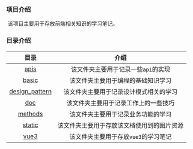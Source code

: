 ### 项目介绍

​	该项目主要用于存放前端相关知识的学习笔记。

### 目录介绍

|                             目录                             |                    介绍                    |
| :----------------------------------------------------------: | :----------------------------------------: |
| [apis](https://github.com/wa545464/study-notes/tree/main/apis) |    该文件夹主要用于记录一些`api`的实现     |
| [basic](https://github.com/wa545464/study-notes/tree/main/basic) |     该文件夹主要用于编程的基础知识学习     |
| [design_pattern](https://github.com/wa545464/study-notes/tree/main/design_pattern) |   该文件夹主要用于记录设计模式相关的学习   |
| [doc](https://github.com/wa545464/study-notes/tree/main/doc) |    该文件夹主要用于记录工作上的一些技巧    |
| [methods](https://github.com/wa545464/study-notes/tree/main/methods) |     该文件夹主要用于记录业务功能的学习     |
| [static](https://github.com/wa545464/study-notes/tree/main/static) | 该文件夹主要用于存放该文档使用到的图片资源 |
| [vue3](https://github.com/wa545464/study-notes/tree/main/vue3) |    该文件夹主要用于存放`vue3`的学习笔记    |

